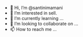 - 👋 Hi, I’m @santinimamani
- 👀 I’m interested in sell.
- 🌱 I’m currently learning ...
- 💞️ I’m looking to collaborate on ...
- 📫 How to reach me ...

<!---
santinimamani/santinimamani is a ✨ special ✨ repository because its `README.md` (this file) appears on your GitHub profile.
You can click the Preview link to take a look at your changes.
--->
